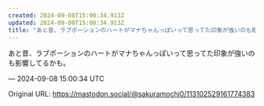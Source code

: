 ```yaml
---
created: 2024-09-08T15:00:34.913Z
updated: 2024-09-08T15:00:34.913Z
title: "あと昔、ラブポーションのハートがマナちゃんっぽいって思ってた印象が強いのも影響し[...]"
---
```


<p>あと昔、ラブポーションのハートがマナちゃんっぽいって思ってた印象が強いのも影響してるかも。</p>

&mdash; 2024-09-08 15:00:34 UTC

Original URL: https://mastodon.social/@sakuramochi0/113102529161774383
